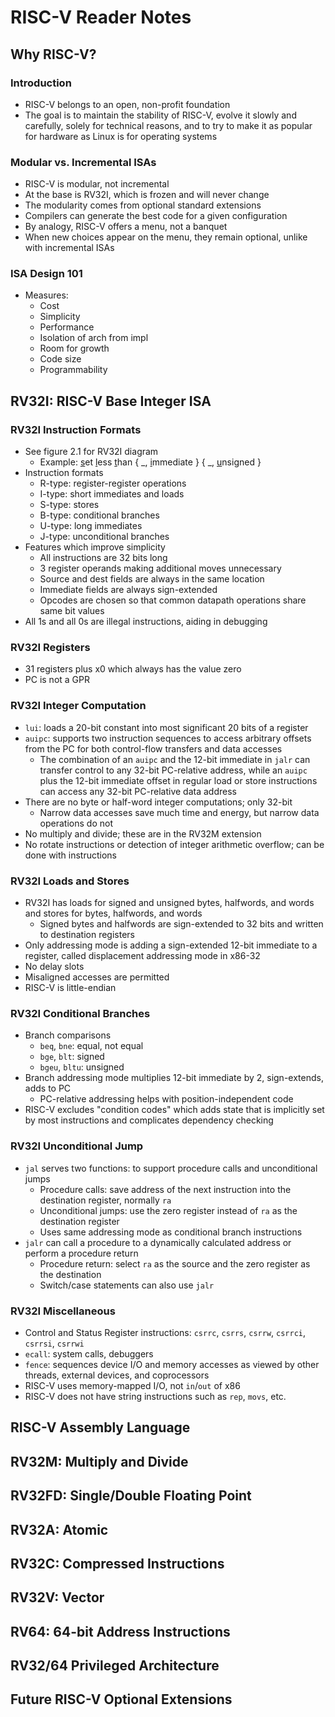 # RISC-V Reader Notes

## Why RISC-V?

### Introduction

- RISC-V belongs to an open, non-profit foundation
- The goal is to maintain the stability of RISC-V, evolve it slowly and carefully, solely for technical reasons, and to try to make it as popular for hardware as Linux is for operating systems

### Modular vs. Incremental ISAs

- RISC-V is modular, not incremental
- At the base is RV32I, which is frozen and will never change
- The modularity comes from optional standard extensions
- Compilers can generate the best code for a given configuration
- By analogy, RISC-V offers a menu, not a banquet
- When new choices appear on the menu, they remain optional, unlike with incremental ISAs

### ISA Design 101

- Measures:
  - Cost
  - Simplicity
  - Performance
  - Isolation of arch from impl
  - Room for growth
  - Code size
  - Programmability

## RV32I: RISC-V Base Integer ISA

### RV32I Instruction Formats

- See figure 2.1 for RV32I diagram
  - Example: <ins>s</ins>et <ins>l</ins>ess <ins>t</ins>han &#123; _, <ins>i</ins>mmediate &#125; &#123; _, <ins>u</ins>nsigned &#125;
- Instruction formats
  - R-type: register-register operations
  - I-type: short immediates and loads
  - S-type: stores
  - B-type: conditional branches
  - U-type: long immediates
  - J-type: unconditional branches
- Features which improve simplicity
  - All instructions are 32 bits long
  - 3 register operands making additional moves unnecessary
  - Source and dest fields are always in the same location
  - Immediate fields are always sign-extended
  - Opcodes are chosen so that common datapath operations share same bit values
- All 1s and all 0s are illegal instructions, aiding in debugging

### RV32I Registers

- 31 registers plus x0 which always has the value zero
- PC is not a GPR

### RV32I Integer Computation

- `lui`: loads a 20-bit constant into most significant 20 bits of a register
- `auipc`: supports two instruction sequences to access arbitrary offsets from the PC for both control-flow transfers and data accesses
  - The combination of an `auipc` and the 12-bit immediate in `jalr` can transfer control to any 32-bit PC-relative address, while an `auipc` plus the 12-bit immediate offset in regular load or store instructions can access any 32-bit PC-relative data address
- There are no byte or half-word integer computations; only 32-bit
  - Narrow data accesses save much time and energy, but narrow data operations do not
- No multiply and divide; these are in the RV32M extension
- No rotate instructions or detection of integer arithmetic overflow; can be done with instructions

### RV32I Loads and Stores

- RV32I has loads for signed and unsigned bytes, halfwords, and words and stores for bytes, halfwords, and words
  - Signed bytes and halfwords are sign-extended to 32 bits and written to destination registers
- Only addressing mode is adding a sign-extended 12-bit immediate to a register, called displacement addressing mode in x86-32
- No delay slots
- Misaligned accesses are permitted
- RISC-V is little-endian

### RV32I Conditional Branches

- Branch comparisons
  - `beq`, `bne`: equal, not equal
  - `bge`, `blt`: signed
  - `bgeu`, `bltu`: unsigned
- Branch addressing mode multiplies 12-bit immediate by 2, sign-extends, adds to PC
  - PC-relative addressing helps with position-independent code
- RISC-V excludes "condition codes" which adds state that is implicitly set by most instructions and complicates dependency checking

### RV32I Unconditional Jump

- `jal` serves two functions: to support procedure calls and unconditional jumps
  - Procedure calls: save address of the next instruction into the destination register, normally `ra`
  - Unconditional jumps: use the zero register instead of `ra` as the destination register
  - Uses same addressing mode as conditional branch instructions
- `jalr` can call a procedure to a dynamically calculated address or perform a procedure return
  - Procedure return: select `ra` as the source and the zero register as the destination
  - Switch/case statements can also use `jalr`

### RV32I Miscellaneous

- Control and Status Register instructions: `csrrc`, `csrrs`, `csrrw`, `csrrci`, `csrrsi`, `csrrwi`
- `ecall`: system calls, debuggers
- `fence`: sequences device I/O and memory accesses as viewed by other threads, external devices, and coprocessors
- RISC-V uses memory-mapped I/O, not `in`/`out` of x86
- RISC-V does not have string instructions such as `rep`, `movs`, etc.

## RISC-V Assembly Language

## RV32M: Multiply and Divide

## RV32FD: Single/Double Floating Point

## RV32A: Atomic

## RV32C: Compressed Instructions

## RV32V: Vector

## RV64: 64-bit Address Instructions

## RV32/64 Privileged Architecture

## Future RISC-V Optional Extensions
